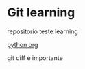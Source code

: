 # Git learning

repositorio teste learning

[python org](https://docs.python.org/)

git diff é importante
